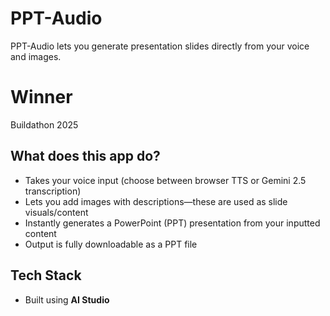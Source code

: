 # PPT-Audio

PPT-Audio lets you generate presentation slides directly from your voice and images.

# Winner

Buildathon 2025

## What does this app do?
- Takes your voice input (choose between browser TTS or Gemini 2.5 transcription)
- Lets you add images with descriptions—these are used as slide visuals/content
- Instantly generates a PowerPoint (PPT) presentation from your inputted content
- Output is fully downloadable as a PPT file

## Tech Stack
- Built using **AI Studio**
